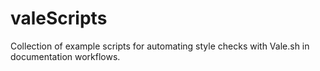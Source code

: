 # valeScripts
Collection of example scripts for automating style checks with Vale.sh in documentation workflows.
